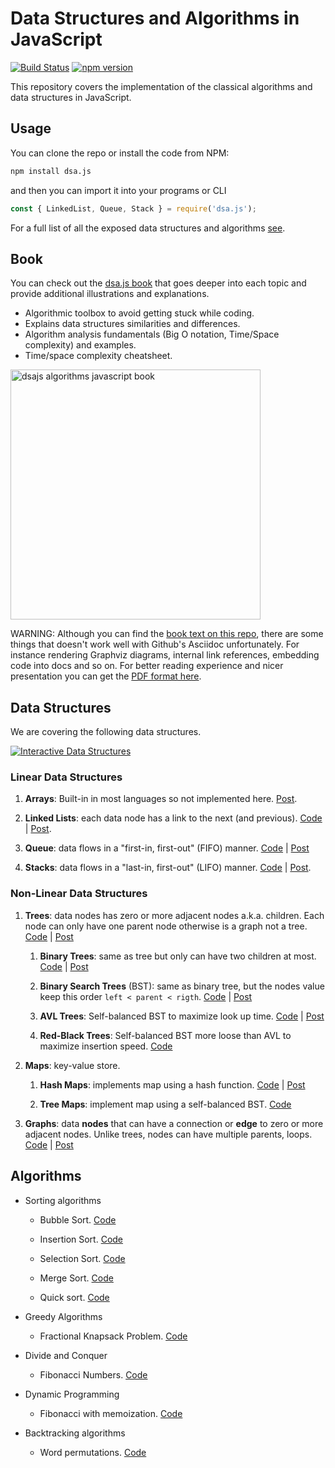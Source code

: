 # Data Structures and Algorithms in JavaScript

[![Build Status](https://travis-ci.com/amejiarosario/dsa.js.svg?branch=master)](https://travis-ci.com/amejiarosario/dsa.js)
[![npm version](https://badge.fury.io/js/dsa.js.svg)](https://badge.fury.io/js/dsa.js)

This repository covers the implementation of the classical algorithms and data structures in JavaScript.

## Usage

You can clone the repo or install the code from NPM:

```sh
npm install dsa.js
```

and then you can import it into your programs or CLI

```js
const { LinkedList, Queue, Stack } = require('dsa.js');
```

For a full list of all the exposed data structures and algorithms [see](https://github.com/amejiarosario/dsa.js/blob/master/src/index.js).

## Book

You can check out the [dsa.js book](https://gum.co/dsajs) that goes deeper into each topic and provide additional illustrations and explanations.

- Algorithmic toolbox to avoid getting stuck while coding.
- Explains data structures similarities and differences.
- Algorithm analysis fundamentals (Big O notation, Time/Space complexity) and examples.
- Time/space complexity cheatsheet.

<a href="https://gum.co/dsajs"><img src="https://user-images.githubusercontent.com/418605/55248546-60ebad80-5220-11e9-8cb5-85923f44e196.png" height="400px" alt="dsajs algorithms javascript book"></a>

WARNING: Although you can find the [book text on this repo](https://github.com/amejiarosario/dsa.js/blob/master/book/book.adoc), there are some things that doesn't work well with Github's Asciidoc unfortunately. For instance rendering Graphviz diagrams, internal link references, embedding code into docs and so on. For better reading experience and nicer presentation you can get the [PDF format here](https://gum.co/dsajs).

## Data Structures

We are covering the following data structures.

[![Interactive Data Structures](https://user-images.githubusercontent.com/418605/46118890-ba721180-c1d6-11e8-82bc-6a671428b422.png)](https://embed.kumu.io/85f1a4de5fb8430a10a1bf9c5118e015)

### Linear Data Structures

1. **Arrays**: Built-in in most languages so not implemented here.
    [Post](https://adrianmejia.com/blog/2018/04/28/data-structures-time-complexity-for-beginners-arrays-hashmaps-linked-lists-stacks-queues-tutorial/#Array).

2. **Linked Lists**: each data node has a link to the next (and
    previous).
    [Code](https://github.com/amejiarosario/dsa.js/blob/master/src/data-structures/linked-lists/linked-list.js)
    |
    [Post](https://adrianmejia.com/blog/2018/04/28/data-structures-time-complexity-for-beginners-arrays-hashmaps-linked-lists-stacks-queues-tutorial/#Linked-Lists).

3. **Queue**: data flows in a "first-in, first-out" (FIFO) manner.
    [Code](https://github.com/amejiarosario/dsa.js/blob/master/src/data-structures/queues/queue.js)
    |
    [Post](https://adrianmejia.com/blog/2018/04/28/data-structures-time-complexity-for-beginners-arrays-hashmaps-linked-lists-stacks-queues-tutorial/#Queues)

4. **Stacks**: data flows in a "last-in, first-out" (LIFO) manner.
    [Code](https://github.com/amejiarosario/dsa.js/blob/master/src/data-structures/stacks/stack.js)
    |
    [Post](https://adrianmejia.com/blog/2018/04/28/data-structures-time-complexity-for-beginners-arrays-hashmaps-linked-lists-stacks-queues-tutorial/#Stacks).

### Non-Linear Data Structures

1. **Trees**: data nodes has zero or more adjacent nodes a.k.a.
    children. Each node can only have one parent node otherwise is a
    graph not a tree.
    [Code](https://github.com/amejiarosario/algorithms.js/tree/master/src/data-structures/trees)
    |
    [Post](https://adrianmejia.com/blog/2018/06/11/data-structures-for-beginners-trees-binary-search-tree-tutorial/)

    1. **Binary Trees**: same as tree but only can have two children at
        most.
        [Code](https://github.com/amejiarosario/algorithms.js/tree/master/src/data-structures/trees)
        |
        [Post](https://adrianmejia.com/blog/2018/06/11/data-structures-for-beginners-trees-binary-search-tree-tutorial/#Binary-Trees)

    2. **Binary Search Trees** (BST): same as binary tree, but the
        nodes value keep this order `left < parent < rigth`.
        [Code](https://github.com/amejiarosario/algorithms.js/blob/master/src/data-structures/trees/binary-search-tree.js)
        |
        [Post](https://adrianmejia.com/blog/2018/06/11/data-structures-for-beginners-trees-binary-search-tree-tutorial/#Binary-Search-Tree-BST)

    3. **AVL Trees**: Self-balanced BST to maximize look up time.
        [Code](https://github.com/amejiarosario/algorithms.js/blob/master/src/data-structures/trees/avl-tree.js)
        |
        [Post](https://adrianmejia.com/blog/2018/07/16/self-balanced-binary-search-trees-with-avl-tree-data-structure-for-beginners/)

    4. **Red-Black Trees**: Self-balanced BST more loose than AVL to
        maximize insertion speed.
        [Code](https://github.com/amejiarosario/algorithms.js/blob/master/src/data-structures/trees/red-black-tree.js)

2. **Maps**: key-value store.

    1. **Hash Maps**: implements map using a hash function.
        [Code](https://github.com/amejiarosario/algorithms.js/blob/master/src/data-structures/hash-maps/hashmap.js)
        |
        [Post](https://adrianmejia.com/blog/2018/04/28/data-structures-time-complexity-for-beginners-arrays-hashmaps-linked-lists-stacks-queues-tutorial/#HashMaps)

    2. **Tree Maps**: implement map using a self-balanced BST.
        [Code](https://github.com/amejiarosario/dsa.js/blob/master/src/data-structures/maps/tree-maps/tree-map.js)

3. **Graphs**: data **nodes** that can have a connection or **edge** to
    zero or more adjacent nodes. Unlike trees, nodes can have multiple
    parents, loops.
    [Code](https://github.com/amejiarosario/algorithms.js/blob/master/src/data-structures/graphs/graph.js)
    |
    [Post](https://adrianmejia.com/blog/2018/05/14/data-structures-for-beginners-graphs-time-complexity-tutorial/)

## Algorithms

- Sorting algorithms

  - Bubble Sort.
    [Code](https://github.com/amejiarosario/dsa.js/blob/master/src/algorithms/sorting/bubble-sort.js)

  - Insertion Sort.
    [Code](https://github.com/amejiarosario/dsa.js/blob/master/src/algorithms/sorting/insertion-sort.js)

  - Selection Sort.
    [Code](https://github.com/amejiarosario/dsa.js/blob/master/src/algorithms/sorting/selection-sort.js)

  - Merge Sort.
    [Code](https://github.com/amejiarosario/dsa.js/blob/master/src/algorithms/sorting/merge-sort.js)

  - Quick sort.
    [Code](https://github.com/amejiarosario/dsa.js/blob/master/src/algorithms/sorting/quick-sort.js)

- Greedy Algorithms

  - Fractional Knapsack Problem.
    [Code](https://github.com/amejiarosario/dsa.js/blob/master/src/algorithms/knapsack-fractional.js)

- Divide and Conquer

  - Fibonacci Numbers.
    [Code](https://github.com/amejiarosario/dsa.js/blob/master/src/algorithms/fibonacci-recursive.js)

- Dynamic Programming

  - Fibonacci with memoization.
    [Code](https://github.com/amejiarosario/dsa.js/blob/master/src/algorithms/fibanacci-dynamic-programming.js)

- Backtracking algorithms

  - Word permutations.
    [Code](https://github.com/amejiarosario/dsa.js/blob/master/src/algorithms/permutations-backtracking.js)
